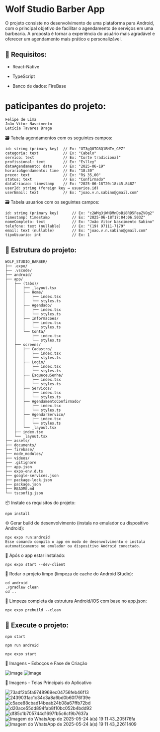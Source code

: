# Wolf Studio Barber App

O projeto consiste no desenvolvimento de uma plataforma para Android, com o principal objetivo de facilitar o agendamento de serviços em uma barbearia. A proposta é tornar a experiência do usuário mais agradável e oferecer um agendamento mais prático e personalizável.
## 🔧 Requisitos:

- React-Native

- TypeScript

- Banco de dados: FireBase

# paticipantes do projeto:
```
Felipe de Lima 
João Vitor Nascimento
Letícia Tavares Braga
```

🗃️ Tabela agendamentos com os seguintes campos:
```
id: string (primary key)  // Ex: "OT3gQ0TO8Q1BHTv_GPZ"
categoria: text           // Ex: "Cabelo"
servico: text             // Ex: "Corte tradicional"
profissional: text        // Ex: "Eslley"
dataAgendamento: date     // Ex: "2025-06-19"
horarioAgendamento: time  // Ex: "18:30"
preco: text               // Ex: "R$ 35,00"
status: text              // Ex: "Confirmado"
dataCriacao: timestamp    // Ex: "2025-06-18T20:18:45.848Z"
userId: string (foreign key → usuarios.id)
userEmail: text           // Ex: "joao.v.n.sabino@gmail.com"
```

🗃️ Tabela usuarios com os seguintes campos:
```
id: string (primary key)      // Ex: "c2WMg3jWHBMnDoBi8RD5FeaZVOg2"
timestamp: timestamp          // Ex: "2025-06-18T17:04:06.503Z"
nomeCompleto: text            // Ex: "João Vitor Nascimento Sabino"
telefone: text (nullable)     // Ex: "(19) 97111-7179"
email: text (nullable)        // Ex: "joao.v.n.sabino@gmail.com"
tipoUsuario: int              // Ex: 1
```

## 📁 Estrutura do projeto:
```
WOLF_STUDIO_BARBER/
├── .expo/
├── .vscode/
├── android/
├── app/
│   ├── (tabs)/
│   │   ├── _layout.tsx
│   │   ├── Home/
│   │   │   ├── index.tsx
│   │   │   └── styles.ts
│   │   ├── Agendado/
│   │   │   ├── index.tsx
│   │   │   └── styles.ts
│   │   ├── Informacoes/
│   │   │   ├── index.tsx
│   │   │   └── styles.ts
│   │   └── Conta/
│   │       ├── index.tsx
│   │       └── styles.ts
│   ├── screens/
│   │   ├── Cadastro/
│   │   │   ├── index.tsx
│   │   │   └── styles.ts
│   │   ├── Login/
│   │   │   ├── index.tsx
│   │   │   └── styles.ts
│   │   ├── EsqueceuSenha/
│   │   │   ├── index.tsx
│   │   │   └── styles.ts
│   │   ├── Servicos/
│   │   │   ├── index.tsx
│   │   │   └── styles.ts
│   │   ├── AgendamentoConfirmado/
│   │   │   ├── index.tsx
│   │   │   └── styles.ts
│   │   ├── AgendarServico/
│   │   │   ├── index.tsx
│   │   │   └── styles.ts
│   │   └── _layout.tsx
│   ├── index.tsx
│   └── _layout.tsx
├── assets/
├── documents/
├── firebase/
├── node_modules/
├── videos/
├── .gitignore
├── app.json
├── expo-env.d.ts
├── google-services.json
├── package-lock.json
├── package.json
├── README.md
└── tsconfig.json
```

📦 Instale os requisitos do projeto:
```
npm install
```

⚙️ Gerar build de desenvolvimento (instala no emulador ou dispositivo Android):
```
npx expo run:android
Esse comando compila o app em modo de desenvolvimento e instala automaticamente no emulador ou dispositivo Android conectado.
```
📱 Após o app estar instalado:
```
npx expo start --dev-client
```
🧼 Rodar o projeto limpo (limpeza de cache do Android Studio):
```
cd android
./gradlew clean
cd ..
```
🔄 Limpeza completa da estrutura Android/iOS com base no app.json:
```
npx expo prebuild --clean
```

## 🚀 Execute o projeto:
```
npm start
```
```
npm run android
```
```
npx expo start
```

🧪 Imagens – Esboços e Fase de Criação

![image](https://github.com/user-attachments/assets/fadfb9e5-04e6-4000-8028-c1d0bf44f606)
![image](https://github.com/user-attachments/assets/7f631101-5cce-44fc-b472-e5831741905c)

📱 Imagens – Telas Principais do Aplicativo

![73adf2b5fa9748969ec04756feb46f13](https://github.com/user-attachments/assets/3accc6d3-6e4f-448a-a825-ef2154c6d06b)
![2439031ac1c34c3a8a6bd0b60f76f39e](https://github.com/user-attachments/assets/2ab156e8-2bcf-4f4f-b87d-5351ab3e3712)
![c5ace88cbad14beab24b08a67ffb72bd](https://github.com/user-attachments/assets/6e6b44c1-ec01-4d2e-9350-1b66ff9d4f51)
![d20ace55dd894fab8f10bc052b4bdd92](https://github.com/user-attachments/assets/b24c25cd-094e-4f6a-bdb5-4ad23a85532d)
![df85c1b705744d1697fb5c6cf9b7637a](https://github.com/user-attachments/assets/ef0e0cef-33cf-4013-97db-805632286735)
![Imagem do WhatsApp de 2025-05-24 à(s) 19 11 43_205f76fa](https://github.com/user-attachments/assets/455ffe13-e4a8-46ae-be07-33fbc11b1471)
![Imagem do WhatsApp de 2025-05-24 à(s) 19 11 43_22611409](https://github.com/user-attachments/assets/1f15e35b-ea77-4553-b748-d460b054b60d)


<!--
# Wolf Studio Barber App

<h3>Comandos para rodar o projeto:</h3>

<p>Comando para instalar as dependencias do projeto <strong>npm install</strong></p>

<p>Comando para rodar o projeto <strong>npm start</strong> ou <strong>npm run android</strong> ou <strong>npx expo start</strong></p>

<h3>Rode esse comando para gerar um build de desenvolvimento:</h3>

<p>npx expo run:android</p>

<p>Esse comando compila o app em modo de desenvolvimento</p>

<p>Instala ele no seu emulador ou dispositivo Android</p>

<h3>Com o aplicativo instalado:</h3>

<p>npx expo start --dev-client</p>

<h3>Caso seja a primeira vez executando o projeto:</h3> 

<p>Basta executar o comando <strong>"npm install"</strong> e após instalar as dependências, executar os comandos acima.</p>

<h3>Instalando dependencias e outros comandos: </h3>

<p>Para instalar dependências e utilizar outros comandos é necessário utilizar <strong>npx expo "comando"</strong> podendo ser uma instalação ou até mesmo rodar o projeto sem cache utilizando o comando <strong>npx expo start --clear</strong></p>

<h3>Comandos para rodar o projeto limpo</h3>
<p>Este comando limpa o "cache"
</br>
cd android
</br>
./gradlew clean
</br>
cd ..
</p>
<p>O expo prebuild --clean vai recriar toda a pasta android/ (e ios/ se existir), com base no app.json.</p>

<h3>Link para acessar a documentação e a apresentação do aplicativo</h3>
<a>https://drive.google.com/drive/folders/1FNlZcNNminuQRKbVTqsr2wDKnUzNFk8q?usp=sharing</a>

Banco de dados Type
1 - Cliente
2 - Adm
3 - Barbeiro
-->
